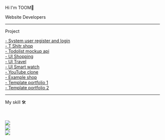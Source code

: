 <div>
  <p>Hi I'm TOOM👋</p>
  <p>Website Developers</p>
</div>

<hr>

<div>
  <p>Project</p>
  <a href="https://register-login-reactjs.netlify.app/" target="_blank">- System user register and login</a> <br>
  <a href="https://toomdev-tshirt-wb-ui.netlify.app/" target="_blank">- T Shitr shop</a> <br>
  <a href="https://toomdev-todolist.netlify.app/" target="_blank">- Todolist mockup api</a> <br>
  <a href="https://toomdev-ecommerce-ui.netlify.app/" target="_blank">- UI Shopping</a> <br>
  <a href="https://toomdev-ui-travel.netlify.app/" target="_blank">- UI Travel</a> <br>
  <a href="https://toomdev-ui-smart-watch.netlify.app/" target="_blank">- UI Smart watch</a> <br>
  <a href="https://toomdev-example-youtubeclone.netlify.app/" target="_blank">- YouTube clone</a> <br>
  <a href="https://toomdev-example-cat-coffee.netlify.app/" target="_blank">- Example shop</a> <br>
  <a href="https://toomdev-portfolio-template-v2.netlify.app/" target="_blank">- Template portfolio 1</a> <br>
  <a href="https://toomdev-portfolio-template-v1.netlify.app/" target="_blank">- Template portfolio 2</a> <br>
</div>

<hr>

<div>
  
  My skill 🛠️

  <br/>
  
  <p align="left">
    
  <a href="">
    <img src="https://skillicons.dev/icons?i=html,css,js,bootstrap,tailwind"/>
  </a>
  
  <br/>
  
  <a href="">
    <img src="https://skillicons.dev/icons?i=react,nextjs,nodejs,mongodb,mysql"/>
  </a>
  
  <br/>
  
  <a href="">
    <img src="https://skillicons.dev/icons?i=npm,vscode,vite,vercel,postman"/>
  </a>
  
</p>
  
</div>
